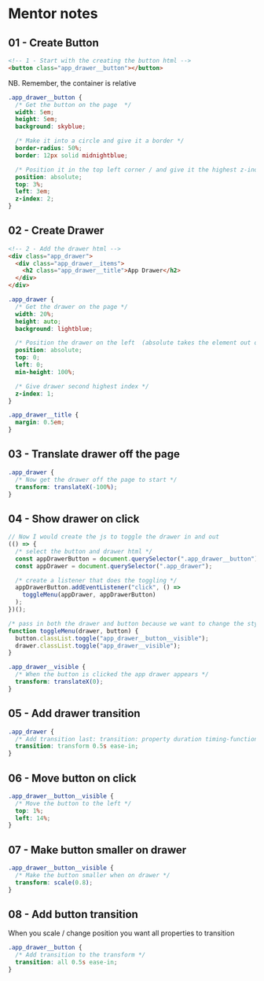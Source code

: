 # Mentor notes

## 01 - Create Button

```html
<!-- 1 - Start with the creating the button html -->
<button class="app_drawer__button"></button>
```

NB. Remember, the container is relative

```css
.app_drawer__button {
  /* Get the button on the page  */
  width: 5em;
  height: 5em;
  background: skyblue;

  /* Make it into a circle and give it a border */
  border-radius: 50%;
  border: 12px solid midnightblue;

  /* Position it in the top left corner / and give it the highest z-index in the code*/
  position: absolute;
  top: 3%;
  left: 3em;
  z-index: 2;
}
```

## 02 - Create Drawer

```html
<!-- 2 - Add the drawer html -->
<div class="app_drawer">
  <div class="app_drawer__items">
    <h2 class="app_drawer__title">App Drawer</h2>
  </div>
</div>
```

```css
.app_drawer {
  /* Get the drawer on the page */
  width: 20%;
  height: auto;
  background: lightblue;

  /* Position the drawer on the left  (absolute takes the element out of the flow of the page*/
  position: absolute;
  top: 0;
  left: 0;
  min-height: 100%;

  /* Give drawer second highest index */
  z-index: 1;
}

.app_drawer__title {
  margin: 0.5em;
}
```

## 03 - Translate drawer off the page

```css
.app_drawer {
  /* Now get the drawer off the page to start */
  transform: translateX(-100%);
}
```

## 04 - Show drawer on click

```javascript
// Now I would create the js to toggle the drawer in and out
(() => {
  /* select the button and drawer html */
  const appDrawerButton = document.querySelector(".app_drawer__button");
  const appDrawer = document.querySelector(".app_drawer");

  /* create a listener that does the toggling */
  appDrawerButton.addEventListener("click", () =>
    toggleMenu(appDrawer, appDrawerButton)
  );
})();

/* pass in both the drawer and button because we want to change the styles/position both of them */
function toggleMenu(drawer, button) {
  button.classList.toggle("app_drawer__button__visible");
  drawer.classList.toggle("app_drawer__visible");
}
```

```css
.app_drawer__visible {
  /* When the button is clicked the app drawer appears */
  transform: translateX(0);
}
```

## 05 - Add drawer transition

```css
.app_drawer {
  /* Add transition last: transition: property duration timing-function delay|initial|inherit;*/
  transition: transform 0.5s ease-in;
}
```

## 06 - Move button on click

```css
.app_drawer__button__visible {
  /* Move the button to the left */
  top: 1%;
  left: 14%;
}
```

## 07 - Make button smaller on drawer

```css
.app_drawer__button__visible {
  /* Make the button smaller when on drawer */
  transform: scale(0.8);
}
```

## 08 - Add button transition

When you scale / change position you want all properties to transition

```css
.app_drawer__button {
  /* Add transition to the transform */
  transition: all 0.5s ease-in;
}
```
